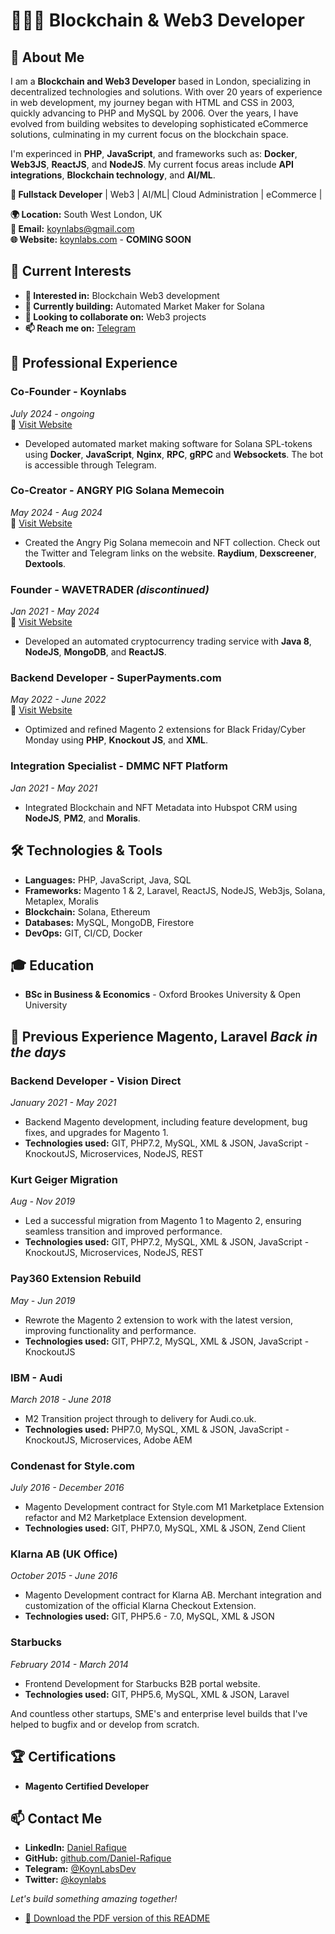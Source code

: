 # 👨🏾‍💻 Blockchain & Web3 Developer

## 🚀 About Me

I am a **Blockchain and Web3 Developer** based in London, specializing in decentralized technologies and solutions. With over 20 years of experience in web development, my journey began with HTML and CSS in 2003, quickly advancing to PHP and MySQL by 2006. Over the years, I have evolved from building websites to developing sophisticated eCommerce solutions, culminating in my current focus on the blockchain space.

I'm experinced in **PHP**, **JavaScript**, and frameworks such as: **Docker**, **Web3JS**, **ReactJS**, and **NodeJS**. My current focus areas include **API integrations**, **Blockchain technology**, and **AI/ML**.

**🎯 Fullstack Developer** | Web3 |  AI/ML| Cloud Administration | eCommerce |

**🌍 Location:** South West London, UK  
**📧 Email:** [koynlabs@gmail.com](mailto:koynlabs@gmail.com)  
**🌐 Website:** [koynlabs.com](https://www.koynlabs.com) - **COMING SOON**

## 💼 Current Interests

- **👀 Interested in:** Blockchain Web3 development
- **🌱 Currently building:** Automated Market Maker for Solana
- **💞️ Looking to collaborate on:** Web3 projects
- **📫 Reach me on:** [Telegram](https://t.me/KoynLabsDev)

## 💼 Professional Experience

### **Co-Founder - Koynlabs**
*July 2024 - ongoing*  
🔗 [Visit Website](https://koynlabs.com)  
- Developed automated market making software for Solana SPL-tokens using **Docker**, **JavaScript**, **Nginx**, **RPC**, **gRPC** and **Websockets**. The bot is accessible through Telegram.

### **Co-Creator - ANGRY PIG Solana Memecoin**
*May 2024 - Aug 2024*  
🔗 [Visit Website](https://angrypig.io)  
- Created the Angry Pig Solana memecoin and NFT collection. Check out the Twitter and Telegram links on the website. **Raydium**, **Dexscreener**, **Dextools**.

### **Founder - WAVETRADER** *(discontinued)*
*Jan 2021 - May 2024*  
🔗 [Visit Website](https://wavetrader.org)  
- Developed an automated cryptocurrency trading service with **Java 8**, **NodeJS**, **MongoDB**, and **ReactJS**.

### **Backend Developer - SuperPayments.com**
*May 2022 - June 2022*  
🔗 [Visit Website](https://superpayments.com)  
- Optimized and refined Magento 2 extensions for Black Friday/Cyber Monday using **PHP**, **Knockout JS**, and **XML**.

### **Integration Specialist - DMMC NFT Platform**
*Jan 2021 - May 2021*  
- Integrated Blockchain and NFT Metadata into Hubspot CRM using **NodeJS**, **PM2**, and **Moralis**.

## 🛠️ Technologies & Tools

- **Languages:** PHP, JavaScript, Java, SQL
- **Frameworks:** Magento 1 & 2, Laravel, ReactJS, NodeJS, Web3js, Solana, Metaplex, Moralis
- **Blockchain:** Solana, Ethereum
- **Databases:** MySQL, MongoDB, Firestore
- **DevOps:** GIT, CI/CD, Docker

## 🎓 Education

- **BSc in Business & Economics** - Oxford Brookes University & Open University

## 🌟 Previous Experience **Magento**, **Laravel** ***Back in the days***

### **Backend Developer - Vision Direct**
*January 2021 - May 2021*
- Backend Magento development, including feature development, bug fixes, and upgrades for Magento 1.
- **Technologies used:** GIT, PHP7.2, MySQL, XML & JSON, JavaScript - KnockoutJS, Microservices, NodeJS, REST

### **Kurt Geiger Migration**
*Aug - Nov 2019*
- Led a successful migration from Magento 1 to Magento 2, ensuring seamless transition and improved performance.  
- **Technologies used:** GIT, PHP7.2, MySQL, XML & JSON, JavaScript - KnockoutJS, Microservices, NodeJS, REST

### **Pay360 Extension Rebuild**
*May - Jun 2019*
- Rewrote the Magento 2 extension to work with the latest version, improving functionality and performance.  
- **Technologies used:** GIT, PHP7.2, MySQL, XML & JSON, JavaScript - KnockoutJS

### **IBM - Audi**
*March 2018 - June 2018*  
- M2 Transition project through to delivery for Audi.co.uk.  
- **Technologies used:** PHP7.0, MySQL, XML & JSON, JavaScript - KnockoutJS, Microservices, Adobe AEM

### **Condenast for Style.com**
*July 2016 - December 2016*  
- Magento Development contract for Style.com M1 Marketplace Extension refactor and M2 Marketplace Extension development.  
- **Technologies used:** GIT, PHP7.0, MySQL, XML & JSON, Zend Client

### **Klarna AB (UK Office)**
*October 2015 - June 2016*  
- Magento Development contract for Klarna AB. Merchant integration and customization of the official Klarna Checkout Extension.  
- **Technologies used:** GIT, PHP5.6 - 7.0, MySQL, XML & JSON


### **Starbucks**
*February 2014 - March 2014*  
- Frontend Development for Starbucks B2B portal website.  
- **Technologies used:** GIT, PHP5.6, MySQL, XML & JSON, Laravel

And countless other startups, SME's and enterprise level builds that I've helped to bugfix and or develop from scratch.

## 🏆 Certifications

- **Magento Certified Developer**

## 📫 Contact Me

- **LinkedIn:** [Daniel Rafique](https://www.linkedin.com/in/danielrafique/)
- **GitHub:** [github.com/Daniel-Rafique](https://github.com/Daniel-Rafique/)
- **Telegram:** [@KoynLabsDev](https://t.me/KoynLabsDev)
- **Twitter:** [@koynlabs](https://twitter.com/koynlabs)

*Let's build something amazing together!*

- [📄 Download the PDF version of this README](https://github.com/Daniel-Rafique/Daniel-Rafique/blob/main/README.pdf)



